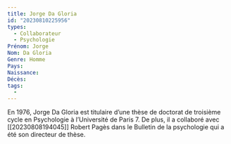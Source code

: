 ```yaml
---
title: Jorge Da Gloria 
id: "20230810225956"
types:
  - Collaborateur
  - Psychologie
Prénom: Jorge
Nom: Da Gloria
Genre: Homme
Pays: 
Naissance: 
Décès: 
tags:
  - 
---
```


En 1976, Jorge Da Gloria est titulaire d’une thèse de doctorat de troisième cycle en Psychologie à l’Université de Paris 7. De plus, il  a collaboré avec [[20230808194045]] Robert Pagès dans le Bulletin de la psychologie qui a été  son directeur de thèse.  
